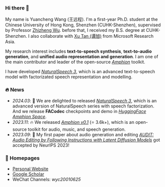 ### Hi there 👋

My name is Yuancheng Wang (王远程). I'm a first-year Ph.D. student at the Chinese University of Hong Kong, Shenzhen (CUHK-Shenzhen), supervised by Professor [Zhizheng Wu](http://www.drwuz.com/). before that, I received my B.S. degree at CUHK-Shenzhen. I also collaborate with [Xu Tan (谭旭)](https://www.microsoft.com/en-us/research/people/xuta/) from Microsoft Research Asia.

My research interest includes **text-to-speech synthesis**, **text-to-audio generation**, and **unified audio representation and generation**. I am one of the main contributor and leader of the open-source *[Amphion](https://github.com/open-mmlab/Amphion)* toolkit.

I have developed *[NaturalSpeech 3](https://arxiv.org/abs/2403.03100)*, which is an advanced text-to-speech model with factorizated speech representation and modelling.

### 🔥 News

- *2024.03*: 🎉 We are delighted to released *[NaturalSpeech 3](https://arxiv.org/abs/2403.03100)*, which is an advanced version of NaturalSpeech series with speech factorization. And we release **FACodec** checkpoints and demo in *[HuggingFace Amphion Space](https://huggingface.co/amphion)*.
- *2023.11*: 🔥 We released *[Amphion v0.1](https://github.com/open-mmlab/Amphion)* (⭐️ 3.6k+), which is an open-source toolkit for audio, music, and speech generation.
- *2023.09*: 🎉 My first paper about audio generation and editing *[AUDIT: Audio Editing by Following Instructions with Latent Diffusion Models](https://arxiv.org/abs/2304.00830)* got accepted by NeurIPS 2023!


### 🔗 Homepages

- [Personal Website](https://hecheng0625.github.io/)
- [Google Scholar](https://scholar.google.com.tw/citations?user=60uamz4AAAAJ&hl=en)
- WeChat Channels: *wyc20010625*


<!--
**HeCheng0625/HeCheng0625** is a ✨ _special_ ✨ repository because its `README.md` (this file) appears on your GitHub profile.

Here are some ideas to get you started:

- 🔭 I’m currently working on ...
- 🌱 I’m currently learning ...
- 👯 I’m looking to collaborate on ...
- 🤔 I’m looking for help with ...
- 💬 Ask me about ...
- 📫 How to reach me: ...
- 😄 Pronouns: ...
- ⚡ Fun fact: ...
-->
